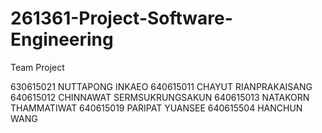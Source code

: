 # 261361-Project-Software-Engineering

Team Project

630615021 NUTTAPONG INKAEO
640615011 CHAYUT RIANPRAKAISANG
640615012 CHINNAWAT SERMSUKRUNGSAKUN
640615013 NATAKORN THAMMATIWAT
640615019 PARIPAT YUANSEE
640615504 HANCHUN WANG
